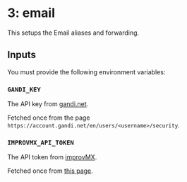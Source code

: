 # 3: email

This setups the Email aliases and forwarding.

## Inputs

You must provide the following environment variables:

### `GANDI_KEY`

The API key from [gandi.net](https://gandi.net).

Fetched once from the page `https://account.gandi.net/en/users/<username>/security`.

### `IMPROVMX_API_TOKEN`

The API token from [improvMX](https://improvmx.com/).

Fetched once from [this page](https://app.improvmx.com/api).
